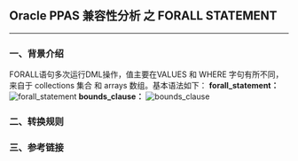 ## Oracle PPAS 兼容性分析 之 FORALL STATEMENT
---

### 一、背景介绍
FORALL语句多次运行DML操作，值主要在VALUES 和 WHERE 字句有所不同，来自于 collections 集合 和 arrays 数组。基本语法如下：
**forall_statement：**
![forall_statement](https://docs.oracle.com/cd/E11882_01/appdev.112/e25519/img/forall_statement.gif)
**bounds_clause：**
![bounds_clause](https://docs.oracle.com/cd/E11882_01/appdev.112/e25519/img/bounds_clause.gif)

### 二、转换规则


### 三、参考链接
